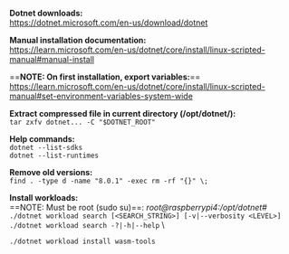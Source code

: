 **Dotnet downloads:** \
<https://dotnet.microsoft.com/en-us/download/dotnet>

**Manual installation documentation:** \
<https://learn.microsoft.com/en-us/dotnet/core/install/linux-scripted-manual#manual-install>

==**NOTE: On first installation, export variables:**== \
<https://learn.microsoft.com/en-us/dotnet/core/install/linux-scripted-manual#set-environment-variables-system-wide>

**Extract compressed file in current directory (/opt/dotnet/):** \
`tar zxfv dotnet... -C "$DOTNET_ROOT"`

**Help commands:** \
`dotnet --list-sdks` \
`dotnet --list-runtimes`

**Remove old versions:** \
`find . -type d -name "8.0.1" -exec rm -rf "{}" \;`

**Install workloads:** \
==NOTE: Must be root (sudo su)==: *root@raspberrypi4:/opt/dotnet#* \
`./dotnet workload search [<SEARCH_STRING>] [-v|--verbosity <LEVEL>]` \
`./dotnet workload search -?|-h|--help` \

`./dotnet workload install wasm-tools`
